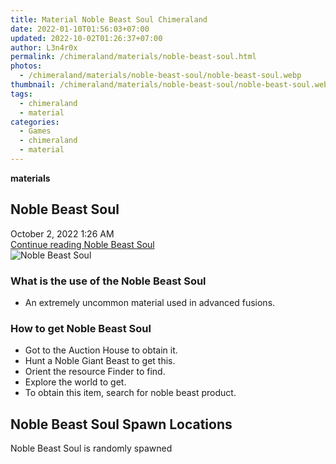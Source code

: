 ```yaml
---
title: Material Noble Beast Soul Chimeraland
date: 2022-01-10T01:56:03+07:00
updated: 2022-10-02T01:26:37+07:00
author: L3n4r0x
permalink: /chimeraland/materials/noble-beast-soul.html
photos:
  - /chimeraland/materials/noble-beast-soul/noble-beast-soul.webp
thumbnail: /chimeraland/materials/noble-beast-soul/noble-beast-soul.webp
tags:
  - chimeraland
  - material
categories:
  - Games
  - chimeraland
  - material
---
```


<section id="bootstrap-wrapper">
  <link
    rel="stylesheet"
    href="https://rawcdn.githack.com/dimaslanjaka/Web-Manajemen/870a349/css/bootstrap-5-3-0-alpha3-wrapper.css"
  />
  <div
    class="row g-0 border rounded overflow-hidden flex-md-row mb-4 shadow-sm position-relative"
  >
    <div class="col p-4 d-flex flex-column position-static">
      <strong class="d-inline-block mb-2 text-success">materials</strong>
      <h2 class="mb-0">Noble Beast Soul</h2>
      <div class="mb-1 text-muted">October 2, 2022 1:26 AM</div>
      <a
        href="/chimeraland/materials/noble-beast-soul.html"
        class="stretched-link d-none text-primary"
        >Continue reading Noble Beast Soul</a
      >
    </div>
    <div class="col-auto d-none d-lg-block">
      <img
        src="/chimeraland/materials/noble-beast-soul/noble-beast-soul.webp"
        alt="Noble Beast Soul"
      />
    </div>
  </div>
  <div class="row">
    <div class="col-lg-6 col-12 mb-2">
      <div class="card bg-dark text-light">
        <div class="card-body">
          <h3 class="card-title">What is the use of the Noble Beast Soul</h3>
          <div class="card-text">
            <ul>
              <li>An extremely uncommon material used in advanced fusions.</li>
            </ul>
          </div>
        </div>
      </div>
    </div>
    <div class="col-lg-6 col-12 mb-2">
      <div class="card bg-dark text-light">
        <div class="card-body">
          <h3 class="card-title">How to get Noble Beast Soul</h3>
          <div class="card-text">
            <ul>
              <li>Got to the Auction House to obtain it.</li>
              <li>Hunt a Noble Giant Beast to get this.</li>
              <li>Orient the resource Finder to find.</li>
              <li>Explore the world to get.</li>
              <li>To obtain this item, search for noble beast product.</li>
            </ul>
          </div>
        </div>
      </div>
    </div>
    <div class="col-12 mb-2">
      <h2>Noble Beast Soul Spawn Locations</h2>
      <p>Noble Beast Soul is randomly spawned</p>
    </div>
  </div>
</section>